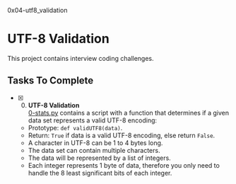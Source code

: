 0x04-utf8_validation

# UTF-8 Validation

This project contains interview coding challenges.

## Tasks To Complete

+ [x] 0. **UTF-8 Validation**<br/>[0-stats.py](0-stats.py) contains a script with a function that determines if a given data set represents a valid UTF-8 encoding:
  + Prototype: `def validUTF8(data)`.
  + Return: `True` if data is a valid UTF-8 encoding, else return `False`.
  + A character in UTF-8 can be 1 to 4 bytes long.
  + The data set can contain multiple characters.
  + The data will be represented by a list of integers.
  + Each integer represents 1 byte of data, therefore you only need to handle the 8 least significant bits of each integer.
